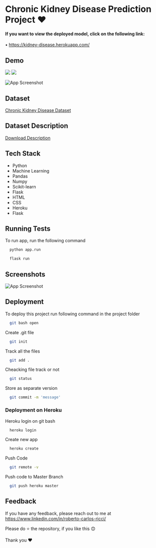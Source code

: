 
# Chronic Kidney Disease Prediction Project ❤

#### If you want to view the deployed model, click on the following link:

• https://kidney-disease.herokuapp.com/

## Demo

<img src="https://raw.githubusercontent.com/robertoricci/Kidney-Disease/main/Images/gif.gif">
<img src="https://raw.githubusercontent.com/robertoricci/Kidney-Disease/main/Images/gif2.gif">


![App Screenshot](https://thumbs.gfycat.com/IdolizedAmbitiousHawk-size_restricted.gif)


## Dataset

[Chronic Kidney Disease Dataset](https://archive.ics.uci.edu/ml/datasets/Chronic_Kidney_Disease)

## Dataset Description

[Download Description](https://archive.ics.uci.edu/ml/datasets/Chronic_Kidney_Disease#)

## Tech Stack

- Python
- Machine Learning
- Pandas
- Numpy
- Scikit-learn
- Flask
- HTML
- CSS
- Heroku
- Flask

  
## Running Tests

To run app, run the following command

```bash
  python app.run
```

```cmd
  flask run
```

  
## Screenshots

![App Screenshot](https://raw.githubusercontent.com/https://raw.githubusercontent.com/robertoricci/Kidney-Disease/Images/Rins.jpeg)

  
## Deployment

To deploy this project run following command in the project folder

```bash
  git bash open
```

Create .git file
```bash
  git init
```
Track all the files
```bash
  git add .
```
Cheacking file track or not
```bash
  git status
```
Store as separate version
```bash
  git commit -m 'message'
```
### Deployment on Heroku

Heroku login on git bash

```bash
  heroku login
```
Create new app

```bash
  heroku create
```
Push Code
```bash
  git remote -v
```
Push code to Master Branch
```bash
  git push heroku master
```
  
## Feedback

If you have any feedback, please reach out to me at https://www.linkedin.com/in/roberto-carlos-ricci/

Please do ⭐ the repository, if you like this 😊

Thank you ❤
